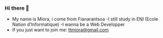 ### Hi there 👋
- My name is Miora, i come from Fianarantsoa
-I still study in ENI (Ecole Nation d'Informatique)
-I wanna be a  Web Developper 
- If you just want to join me: ttmiora@gmail.com

<!--
**mioraTatiana/mioraTatiana** is a ✨ _special_ ✨ repository because its `README.md` (this file) appears on your GitHub profile.

Here are some ideas to get you started:

- 🔭 I’m currently working on ...
- 🌱 I’m currently learning ...
- 👯 I’m looking to collaborate on ...
- 🤔 I’m looking for help with ...
- 💬 Ask me about ...
- 📫 How to reach me: ...
- 😄 Pronouns: ...
- ⚡ Fun fact: ...
-->
